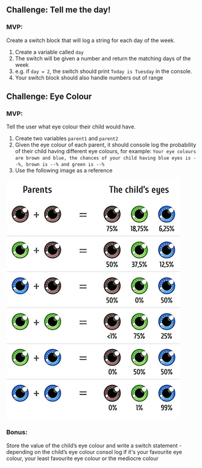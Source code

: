 ## Challenge: Tell me the day!

### MVP:

Create a switch block that will log a string for each day of the week.

1. Create a variable called `day`
1. The switch will be given a number and return the matching days of the week
1. e.g. if `day = 2`, the switch should print `Today is Tuesday` in the console.
1. Your switch block should also handle numbers out of range

## Challenge: Eye Colour

### MVP:

Tell the user what eye colour their child would have.

1. Create two variables `parent1` and `parent2`
1. Given the eye colour of each parent, it should console log the probability
   of their child having different eye colours, for example:
   `Your eye colours are brown and blue, the chances of your child having blue eyes is --%, brown is --% and green is --%`
1. Use the following image as a reference

![image](eye-color-chart.jpg)

### Bonus:

Store the value of the child’s eye colour and write a switch statement - depending on the child’s eye colour consol log if it's your favourite eye colour, your least favourite eye colour or the mediocre colour
